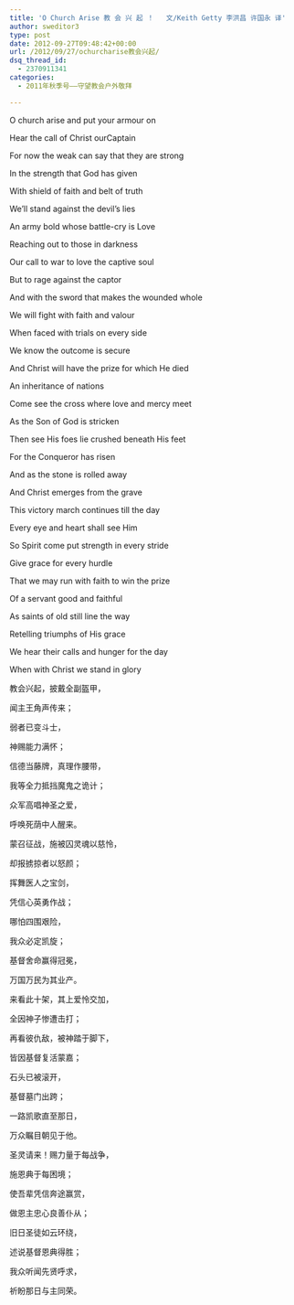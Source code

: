 ```yaml
---
title: 'O Church Arise 教 会 兴 起 ！   文/Keith Getty 李洪昌 许国永 译'
author: sweditor3
type: post
date: 2012-09-27T09:48:42+00:00
url: /2012/09/27/ochurcharise教会兴起/
dsq_thread_id:
  - 2370911341
categories:
  - 2011年秋季号——守望教会户外敬拜

---
```

O church arise and put your armour on
  
Hear the call of Christ ourCaptain
  
For now the weak can say that they are strong
  
In the strength that God has given
  
With shield of faith and belt of truth
  
We’ll stand against the devil’s lies
  
An army bold whose battle-cry is Love
  
Reaching out to those in darkness

Our call to war to love the captive soul
  
But to rage against the captor
  
And with the sword that makes the wounded whole
  
We will fight with faith and valour
  
When faced with trials on every side
  
We know the outcome is secure
  
And Christ will have the prize for which He died
  
An inheritance of nations

Come see the cross where love and mercy meet
  
As the Son of God is stricken
  
Then see His foes lie crushed beneath His feet
  
For the Conqueror has risen
  
And as the stone is rolled away
  
And Christ emerges from the grave
  
This victory march continues till the day
  
Every eye and heart shall see Him

So Spirit come put strength in every stride
  
Give grace for every hurdle
  
That we may run with faith to win the prize
  
Of a servant good and faithful
  
As saints of old still line the way
  
Retelling triumphs of His grace
  
We hear their calls and hunger for the day
  
When with Christ we stand in glory
  
教会兴起，披戴全副盔甲，
  
闻主王角声传来；
  
弱者已变斗士，
  
神赐能力满怀；
  
信德当藤牌，真理作腰带，
  
我等全力抵挡魔鬼之诡计；
  
众军高唱神圣之爱，
  
呼唤死荫中人醒来。

蒙召征战，施被囚灵魂以慈怜，
  
却报掳掠者以怒颜；
  
挥舞医人之宝剑，
  
凭信心英勇作战；
  
哪怕四围艰险，
  
我众必定凯旋；
  
基督舍命赢得冠冕，
  
万国万民为其业产。

来看此十架，其上爱怜交加，
  
全因神子惨遭击打；
  
再看彼仇敌，被神踏于脚下，
  
皆因基督复活蒙嘉；
  
石头已被滚开，
  
基督墓门出跨；
  
一路凯歌直至那日，
  
万众瞩目朝见于他。

圣灵请来！赐力量于每战争，
  
施恩典于每困境；
  
使吾辈凭信奔途赢赏，
  
做恩主忠心良善仆从；
  
旧日圣徒如云环绕，
  
述说基督恩典得胜；
  
我众听闻先贤呼求，
  
祈盼那日与主同荣。